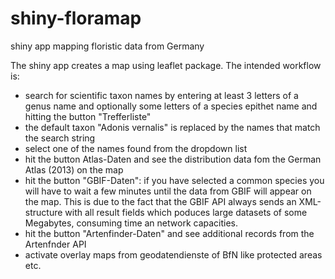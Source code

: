 # shiny-floramap
shiny app mapping floristic data from Germany

The shiny app creates a map using leaflet package. 
The intended workflow is:
* search for scientific taxon names by entering at least 3 letters of a genus name and optionally some letters of a species epithet name and hitting the button "Trefferliste"
* the default taxon "Adonis vernalis" is replaced by the names that match the search string
* select one of the names found from the dropdown list
* hit the button Atlas-Daten and see the distribution data fom the German Atlas (2013) on the map
* hit the button "GBIF-Daten": if you have selected a common species you will have to wait a few minutes until the data from GBIF will appear on the map. This is due to the fact that the GBIF API always sends an XML-structure with all result fields which poduces large datasets of some Megabytes, consuming time an network capacities.
* hit the button "Artenfinder-Daten" and see additional records from the Artenfnder API
* activate overlay maps from geodatendienste of BfN like protected areas etc.
